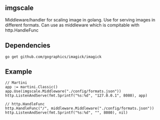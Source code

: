 ## imgscale

Middleware/handler for scaling image in golang. Use for serving images in different formats. Can use as middleware which is compitable with http.HandleFunc

## Dependencies

	go get github.com/gographics/imagick/imagick

## Example

	// Martini
	app := martini.Classic()
	app.Use(imgscale.Middleware("./config/formats.json"))
	http.ListenAndServe(fmt.Sprintf("%s:%d", "127.0.0.1", 8080), app)
	
	// http.HandleFunc
	http.HandleFunc("/", middleware.Middleware("./config/formats.json"))
	http.ListenAndServe(fmt.Sprintf("%s:%d", "", 8080), nil)
